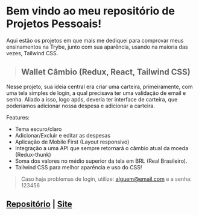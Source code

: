 # Bem vindo ao meu repositório de Projetos Pessoais!
Aqui estão os projetos em que mais me dediquei para comprovar meus ensinamentos na Trybe, junto com sua aparência, usando na maioria das vezes, Tailwind CSS.

>## Wallet Câmbio (Redux, React, Tailwind CSS)
Nesse projeto, sua ideia central era criar uma carteira, primeiramente, com uma tela simples de login, a qual precisava ter uma validação de email e senha.
Aliado a isso, logo após, deveria ter interface de carteira, que poderíamos adicionar nossa despesa e adicionar a carteira. 

Features:
- Tema escuro/claro
- Adicionar/Excluir e editar as despesas
- Aplicação de Mobile First (Layout responsivo)
- Integração a uma API que sempre retornará o câmbio atual da moeda (Redux-thunk)
- Soma dos valores no médio superior da tela em BRL (Real Brasileiro).
- Tailwind CSS para melhor aparência e uso do CSS!

> Caso haja problemas de login, utilize: alguem@email.com e a senha: 123456

[Repositório](https://github.com/PedroMarqdev/Projetos-Pessoais/tree/main/Wallet%20com%20API%20-%20React-Redux-TailWindCSS)
 | [Site](https://pedromarqdev.github.io/walletredux/)
---
